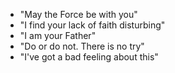 - "May the Force be with you"
- "I find your lack of faith disturbing"
- "I am your Father"
- "Do or do not. There is no try"
- "I've got a bad feeling about this"